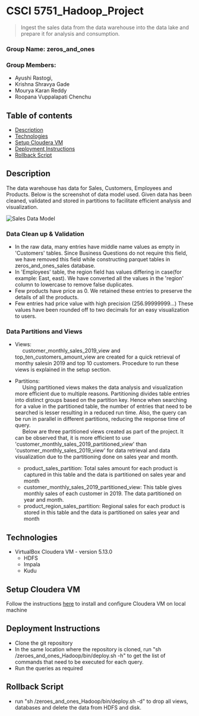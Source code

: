 # CSCI 5751_Hadoop_Project
> Ingest the sales data from the data warehouse into the data lake and prepare it for analysis and consumption.

### Group Name: zeros_and_ones

### Group Members: 
* Ayushi Rastogi,
* Krishna Shravya Gade
* Mourya Karan Reddy
* Roopana Vuppalapati Chenchu

## Table of contents
* [Description](#Description)
* [Technologies](#technologies)
* [Setup Cloudera VM](#setup-cloudera-vm)
* [Deployment Instructions](#deployment-instructions)
* [Rollback Script](#rollback-script)

## Description
The data warehouse has data for Sales, Customers, Employees and Products. Below is the screenshot of data model used. Given data has been cleaned, validated and stored in partitions to facilitate efficient analysis and visualization. 

   ![Sales Data Model](https://github.com/aiBoss/zeroes_and_ones_Hadoop/blob/master/SalesDataModel.png)
  ### Data Clean up & Validation
  * In the raw data, many entries have middle name values as empty in 'Customers' tables.  Since Business Questions do not require this field, we have removed this field while constructing parquet tables in zeros_and_ones_sales database.
  * In 'Employees' table, the region field has values differing in case(for example: East, east). We have converted all the values in the 'region' column to lowercase to remove false duplicates. 
  * Few products have price as 0. We retained these entries to preserve the details of all the products.
  * Few entries had price value with high precision (256.99999999...) These values have been rounded off to two decimals for an   easy visualization to users. 
  ### Data Partitions and Views
  * Views:
  <br/>&nbsp;&nbsp;&nbsp;&nbsp; customer_monthly_sales_2019_view and top_ten_customers_amount_view are created for a quick retrieval of monthy salesin 2019 and top 10 customers. Procedure to run these views is explained in the setup section. 
  * Partitions:
   <br/>&nbsp;&nbsp;&nbsp;&nbsp; Using partitioned views makes the data analysis and visualization more efficient due to multiple reasons. Partitioning divides table entries into distinct groups based on the partition key. Hence when searching for a value in the partitioned table, the number of entries that need to be searched is lesser resulting in a reduced run time. Also, the query can be run in parallel in different partitions, reducing the response time of query. 
   <br/>&nbsp;&nbsp;&nbsp;&nbsp; Below are three partitioned views created as part of the project. It can be observed that, it is more efficient to use 'customer_monthly_sales_2019_partitioned_view' than  'customer_monthly_sales_2019_view' for data retrieval and data visualization due to the partitioning done on sales year and month.
      
      * product_sales_partition: Total sales amount for each product is captured in this table and the data is partitioned on sales year and month
    * customer_monthly_sales_2019_partitioned_view: This table gives monthly sales of each customer in 2019. The data partitioned on year and month.
    * product_region_sales_partition: Regional sales for each product is stored in this table and the data is partitioned on sales year and month

## Technologies
* VirtualBox Cloudera VM - version 5.13.0
  * HDFS
  * Impala
  * Kudu

## Setup Cloudera VM
Follow the instructions [here](https://github.com/aiBoss/zeroes_and_ones_Hadoop/blob/master/Cloudera%20VM.pdf) to install and configure Cloudera VM on local machine

## Deployment Instructions

* Clone the git repository  
* In the same location where the repository is cloned, run "sh /zeroes_and_ones_Hadoop/bin/deploy.sh -h" to get the list of commands that need to be executed for each query.
* Run the queries as required 

## Rollback Script
* run "sh /zeroes_and_ones_Hadoop/bin/deploy.sh -d" to drop all views, databases and delete the data from HDFS and disk.


